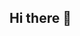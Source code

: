 ## Hi there 👋

<!--
**Parad1gmSh1ft72/Parad1gmSh1ft72** is a ✨ _special_ ✨ repository because its `README.md` (this file) appears on your GitHub profile.

Current Goals:

- 🔭 I’m currently working on an Arch Linux installer script... 
- 🌱 I’m currently learning CSS and Python...
- 👯 I’m looking to collaborate on contributing documentation for overloaded repos...
- 🤔 I’m looking for help with ...
- 💬 Ask me about Alabama football...
- 📫 How to reach me: charlescravens@gmail.com, parad1gmsh1ft@protonmail.com, +1(980)288-5354...
- 😄 Pronouns: who cares, I'm not a snowflake...
- ⚡ Fun fact: I spend my free time exposing and exploiting social media scammers...
-->
